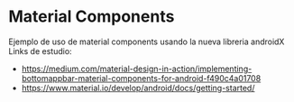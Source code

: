 # Material Components 
Ejemplo de uso de material components usando la nueva libreria androidX 
Links de estudio:
* https://medium.com/material-design-in-action/implementing-bottomappbar-material-components-for-android-f490c4a01708
* https://www.material.io/develop/android/docs/getting-started/
